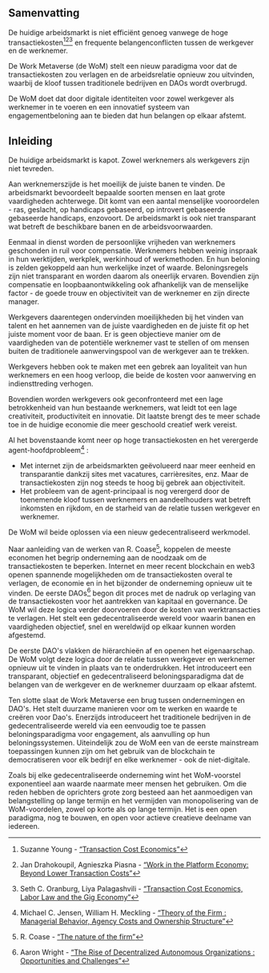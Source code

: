 

## Samenvatting

De huidige arbeidsmarkt is niet efficiënt genoeg vanwege de hoge transactiekosten[^1][^2][^3] en frequente belangenconflicten tussen de werkgever en de werknemer.

De Work Metaverse (de WoM) stelt een nieuw paradigma voor dat de transactiekosten zou verlagen en de arbeidsrelatie opnieuw zou uitvinden, waarbij de kloof tussen traditionele bedrijven en DAOs wordt overbrugd.

De WoM doet dat door digitale identiteiten voor zowel werkgever als werknemer in te voeren en een innovatief systeem van engagementbeloning aan te bieden dat hun belangen op elkaar afstemt.

## Inleiding

De huidige arbeidsmarkt is kapot. Zowel werknemers als werkgevers zijn niet tevreden.

Aan werknemerszijde is het moeilijk de juiste banen te vinden. De arbeidsmarkt bevoordeelt bepaalde soorten mensen en laat grote vaardigheden achterwege. Dit komt van een aantal menselijke vooroordelen - ras, geslacht, op handicaps gebaseerd, op introvert gebaseerde gebaseerde handicaps, enzovoort. De arbeidsmarkt is ook niet transparant wat betreft de beschikbare banen en de arbeidsvoorwaarden.

Eenmaal in dienst worden de persoonlijke vrijheden van werknemers geschonden in ruil voor compensatie. Werknemers hebben weinig inspraak in hun werktijden, werkplek, werkinhoud of werkmethoden. En hun beloning is zelden gekoppeld aan hun werkelijke inzet of waarde. Beloningsregels zijn niet transparant en worden daarom als oneerlijk ervaren. Bovendien zijn compensatie en loopbaanontwikkeling ook afhankelijk van de menselijke factor - de goede trouw en objectiviteit van de werknemer en zijn directe manager.

Werkgevers daarentegen ondervinden moeilijkheden bij het vinden van talent en het aannemen van de juiste vaardigheden en de juiste fit op het juiste moment voor de baan. Er is geen objectieve manier om de vaardigheden van de potentiële werknemer vast te stellen of om mensen buiten de traditionele aanwervingspool van de werkgever aan te trekken.

Werkgevers hebben ook te maken met een gebrek aan loyaliteit van hun werknemers en een hoog verloop, die beide de kosten voor aanwerving en indiensttreding verhogen.

Bovendien worden werkgevers ook geconfronteerd met een lage betrokkenheid van hun bestaande werknemers, wat leidt tot een lage creativiteit, productiviteit en innovatie. Dit laatste brengt des te meer schade toe in de huidige economie die meer geschoold creatief werk vereist.

Al het bovenstaande komt neer op hoge transactiekosten en het verergerde agent-hoofdprobleem[^4] :

- Met internet zijn de arbeidsmarkten geëvolueerd naar meer eenheid en transparantie dankzij sites met vacatures, carrièresites, enz. Maar de transactiekosten zijn nog steeds te hoog bij gebrek aan objectiviteit.
- Het probleem van de agent-principaal is nog verergerd door de toenemende kloof tussen werknemers en aandeelhouders wat betreft inkomsten en rijkdom, en de starheid van de relatie tussen werkgever en werknemer.

De WoM wil beide oplossen via een nieuw gedecentraliseerd werkmodel.

Naar aanleiding van de werken van R. Coase[^5], koppelen de meeste economen het begrip onderneming aan de noodzaak om de transactiekosten te beperken. Internet en meer recent blockchain en web3 openen spannende mogelijkheden om de transactiekosten overal te verlagen, de economie en in het bijzonder de onderneming opnieuw uit te vinden. De eerste DAOs[^6] begon dit proces met de nadruk op verlaging van de transactiekosten voor het aantrekken van kapitaal en governance. De WoM wil deze logica verder doorvoeren door de kosten van werktransacties te verlagen. Het stelt een gedecentraliseerde wereld voor waarin banen en vaardigheden objectief, snel en wereldwijd op elkaar kunnen worden afgestemd.

De eerste DAO's vlakken de hiërarchieën af en openen het eigenaarschap. De WoM volgt deze logica door de relatie tussen werkgever en werknemer opnieuw uit te vinden in plaats van te onderdrukken. Het introduceert een transparant, objectief en gedecentraliseerd beloningsparadigma dat de belangen van de werkgever en de werknemer duurzaam op elkaar afstemt.

Ten slotte slaat de Work Metaverse een brug tussen ondernemingen en DAO's. Het stelt duurzame manieren voor om te werken en waarde te creëren voor Dao's. Enerzijds introduceert het traditionele bedrijven in de gedecentraliseerde wereld via een eenvoudig toe te passen beloningsparadigma voor engagement, als aanvulling op hun beloningssystemen. Uiteindelijk zou de WoM een van de eerste mainstream toepassingen kunnen zijn om het gebruik van de blockchain te democratiseren voor elk bedrijf en elke werknemer - ook de niet-digitale.

Zoals bij elke gedecentraliseerde onderneming wint het WoM-voorstel exponentieel aan waarde naarmate meer mensen het gebruiken. Om die reden hebben de oprichters grote zorg besteed aan het aanmoedigen van belangstelling op lange termijn en het vermijden van monopolisering van de WoM-voordelen, zowel op korte als op lange termijn. Het is een open paradigma, nog te bouwen, en open voor actieve creatieve deelname van iedereen.


[^1]: Suzanne Young - [“Transaction Cost Economics”](https://www.academia.edu/24703426/Transaction_Cost_Economics)
[^2]: Jan Drahokoupil, Agnieszka Piasna - [“Work in the Platform Economy: Beyond Lower Transaction Costs”](https://www.intereconomics.eu/contents/year/2017/number/6/article/work-in-the-platform-economy-beyond-lower-transaction-costs.html)
[^3]: Seth C. Oranburg, Liya Palagashvili - [“Transaction Cost Economics, Labor Law and the Gig Economy”](https://dsc.duq.edu/cgi/viewcontent.cgi?article=1115&context=law-faculty-scholarship)
[^4]: Michael C. Jensen, William H. Meckling - [“Theory of the Firm : Managerial Behavior, Agency Costs and Ownership Structure”](https://www.sfu.ca/~wainwrig/Econ400/jensen-meckling.pdf)
[^5]: R. Coase - [“The nature of the firm”](http://econdse.org/wp-content/uploads/2014/09/firm-coase.pdf)
[^6]: Aaron Wright - [“The Rise of Decentralized Autonomous Organizations : Opportunities and Challenges”](https://stanford-jblp.pubpub.org/pub/rise-of-daos/release/1)

